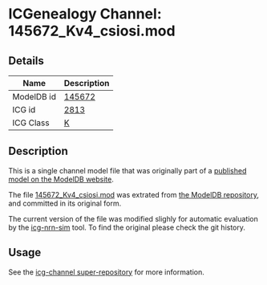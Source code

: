 # ICGenealogy Channel: 145672\_Kv4\_csiosi.mod

## Details

Name | Description
---- | -----------
ModelDB id | [145672](http://senselab.med.yale.edu/ModelDB/ShowModel.cshtml?model=145672)
ICG id | [2813](http://icg.neurotheory.ox.ac.uk/channels/1/2813)
ICG Class | [K](http://icg.neurotheory.ox.ac.uk/channels/1)

## Description

This is a single channel model file that was originally part of a [published model on the ModelDB website](http://senselab.med.yale.edu/mModelDB/ShowModel.cshtml?model=145672).


The file [145672\_Kv4\_csiosi.mod](145672_Kv4_csiosi.mod) was extrated from [the ModelDB repository](http://senselab.med.yale.edu/ModelDB/ShowModel.cshtml?model=145672), and committed in its original form.

The current version of the file was modified slighly for automatic evaluation by the [icg-nrn-sim](https://github.com/icgenealogy/icg-nrn-sim) tool. To find the original please check the git history.


## Usage

See the [icg-channel super-repository](https://github.com/icgenealogy/icg-channels) for more information.